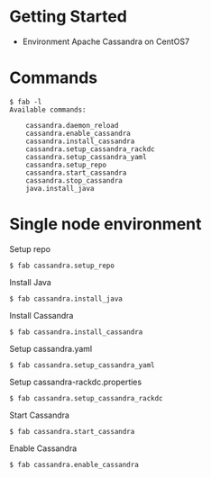 # Getting Started
 * Environment Apache Cassandra on CentOS7

# Commands
```
$ fab -l
Available commands:

    cassandra.daemon_reload
    cassandra.enable_cassandra
    cassandra.install_cassandra
    cassandra.setup_cassandra_rackdc
    cassandra.setup_cassandra_yaml
    cassandra.setup_repo
    cassandra.start_cassandra
    cassandra.stop_cassandra
    java.install_java
```

# Single node environment
Setup repo
```
$ fab cassandra.setup_repo
```

Install Java
```
$ fab cassandra.install_java
```

Install Cassandra
```
$ fab cassandra.install_cassandra
```

Setup cassandra.yaml
```
$ fab cassandra.setup_cassandra_yaml
```

Setup cassandra-rackdc.properties
```
$ fab cassandra.setup_cassandra_rackdc
```

Start Cassandra 
```
$ fab cassandra.start_cassandra
```

Enable Cassandra 
```
$ fab cassandra.enable_cassandra
```
